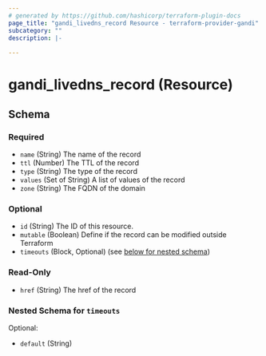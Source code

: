```yaml
---
# generated by https://github.com/hashicorp/terraform-plugin-docs
page_title: "gandi_livedns_record Resource - terraform-provider-gandi"
subcategory: ""
description: |-
  
---
```


# gandi_livedns_record (Resource)





<!-- schema generated by tfplugindocs -->
## Schema

### Required

- `name` (String) The name of the record
- `ttl` (Number) The TTL of the record
- `type` (String) The type of the record
- `values` (Set of String) A list of values of the record
- `zone` (String) The FQDN of the domain

### Optional

- `id` (String) The ID of this resource.
- `mutable` (Boolean) Define if the record can be modified outside Terraform
- `timeouts` (Block, Optional) (see [below for nested schema](#nestedblock--timeouts))

### Read-Only

- `href` (String) The href of the record

<a id="nestedblock--timeouts"></a>
### Nested Schema for `timeouts`

Optional:

- `default` (String)


